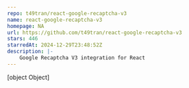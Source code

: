 ```yaml
---
repo: t49tran/react-google-recaptcha-v3
name: react-google-recaptcha-v3
homepage: NA
url: https://github.com/t49tran/react-google-recaptcha-v3
stars: 446
starredAt: 2024-12-29T23:48:52Z
description: |-
    Google Recaptcha V3 integration for React
---
```


[object Object]
